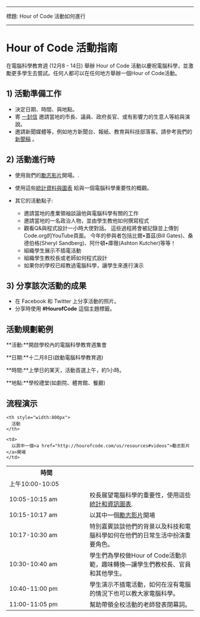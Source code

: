 * * *

標題: Hour of Code 活動如何進行

* * *

# Hour of Code 活動指南

在電腦科學教育週 (12月8 - 14日) 舉辦 Hour of Code 活動以慶祝電腦科學，並激勵更多學生去嘗試。任何人都可以在任何地方舉辦一個Hour of Code活動。

## 1) 活動準備工作

  * 決定日期、時間、與地點。
  * 寄 [一封信](<%= hoc_uri('https://docs.google.com/a/code.org/document/d/1eP41sKW7y0qq_JvkRIgZK8dWYICaGRZ4CCDETXa78wY/edit') %>) 邀請當地的市長、議員、政府長官、或有影響力的生意人等給與演說。
  * 邀請新聞媒體等，例如地方新聞台、報紙、教育與科技部落客。請參考我們的 [新聞稿](<%= hoc_uri('/resources/press-kit') %>) 。

## 2) 活動進行時

  * 使用我們的[勵志影片](<%= hoc_uri('/resources#videos') %>)開場。.
  * 使用這些[統計資料與圖表](<%= hoc_uri('/resources/stats') %>) 給與一個電腦科學重要性的概觀。   
      
    
  * 其它的活動點子: 
      * 邀請當地的產業領袖談論他與電腦科學有關的工作
      * 邀請當地的一名政治人物，並由學生教他如何撰寫程式
      * 觀看Q&與程式設計一小時大使對話。 這些過程將會被記錄並上傳到Code.org的YouTube頁面。 今年的參與者包括比爾•蓋茲(Bill Gates)、桑德伯格(Sheryl Sandberg)、阿什頓•庫徹(Ashton Kutcher)等等！
      * 組織學生展示不插電活動
      * 組織學生教校長或老師如何程式設計
      * 如果你的學校已經教過電腦科學，讓學生來進行演示

## 3) 分享該次活動的成果

  * 在 Facebook 和 Twitter 上分享活動的照片。 
  * 分享時使用 **#HourofCode** 這個主題標籤。

## 活動規劃範例

**活動:**開啟學校內的電腦科學教育週集會

**日期:**十二月8日(啟動電腦科學教育週)

**時間:**上學日的某天，活動首選上午，約1小時。

**地點:**學校禮堂(如劇院、體育館、餐廳)   
  


## 流程演示

<table>
  <tr>
    <th style="width:200px">
      時間
    </th>
    
    <th style="width:800px">
      活動
    </th>
  </tr>
  
  <tr>
    <td>
      上午10:00-10:05
    </td>
    
    <td>
      以其中一個<a href="http://hourofcode.com/us/resources#videos">勵志影片</a>開場
    </td>
  </tr>
  
  <td>
    10:05-10:15 am
  </td>
  
  <td>
    校長展望電腦科學的重要性，使用這些<a href="/resources/stats">統計和資訊圖表</a>.
  </td></tr> 
  
  <td>
    10:15-10:17 am
  </td>
  
  <td>
    以其中一個<a href="http://hourofcode.com/us/resources#videos">勵志影片</a>開場
  </td></tr> 
  
  <td>
    10:17-10:30 am
  </td>
  
  <td>
    特別嘉賓談談他們的背景以及科技和電腦科學如何在他們的日常生活中扮演重要角色。
  </td></tr> 
  
  <td>
    10:30-10:40 am
  </td>
  
  <td>
    學生們為學校做Hour of Code活動示範，趣味轉換—讓學生們教校長、官員和其他學生。
  </td></tr> 
  
  <td>
    10:40-11:00 pm
  </td>
  
  <td>
    學生演示不插電活動，如何在沒有電腦的情況下也可以教大家電腦科學。
  </td></tr> 
  
  <td>
    11:00-11:05 pm
  </td>
  
  <td>
    幫助帶領全校活動的老師發表閉幕詞。
  </td>
</table>